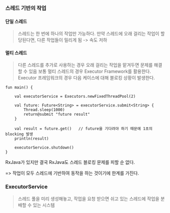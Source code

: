 ### 스레드 기반의 작업
#### 단일 스레드
> 스레드는 한 번에 하나의 작업만 가능하다.
> 만약 스레드에 오래 걸리는 작업이 할당된다면, 다른 작업들이 밀리게 됨 -> 속도 저하

#### 멀티 스레드
> 다른 스레드를 추가로 사용하는 경우 오래 걸리는 작업을 맡겨두면 문제를 해결 할 수 있음
> 보통 멀티 스레드의 경우 Executor Framework를 활용한다.
> Executor 프레임워크의 경우 다음 케이스에 대해 블로킹 상황이 발생한다.

```
fun main() {

	val executorService = Executors.newFixedThreadPool(2)

	val future: Future<String> = executorService.submit<String> {
		Thread.sleep(1000)
		return@submit "future result"
	}
	
	val result = future.get()   // future을 기다려야 하기 때문에 1초의 blocking 발생
	println(result)

	executorService.shutdown()
}
```

RxJava가 있지만 결국 RxJava도 스레드 블로킹 문제를 피할 순 없다.

=> 작업이 모두 스레드에 기반하여 동작을 하는 것이기에 한계를 가진다.

### ExecutorService
> 스레드 풀을 미리 생성해놓고, 작업을 요청 받으면 쉬고 있는 스레드에 작업을 분배할 수 있는 시스템

